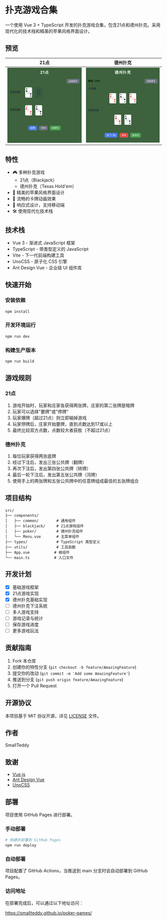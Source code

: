 # 扑克游戏合集

一个使用 Vue 3 + TypeScript 开发的扑克游戏合集，包含21点和德州扑克。采用现代化的技术栈和精美的苹果风格界面设计。

## 预览

| 21点 | 德州扑克 |
|:---:|:---:|
| ![21点预览](./assets/black-jack-preview.png) | ![德州扑克预览](./assets/texas-poker-preview.png) |

## 特性

- 🎮 多种扑克游戏
  - 21点（Blackjack）
  - 德州扑克（Texas Hold'em）
- 🎨 精美的苹果风格界面设计
- 🎴 流畅的卡牌动画效果
- 📱 响应式设计，支持移动端
- 🛠️ 使用现代化技术栈

## 技术栈

- Vue 3 - 渐进式 JavaScript 框架
- TypeScript - 带类型定义的 JavaScript
- Vite - 下一代前端构建工具
- UnoCSS - 原子化 CSS 引擎
- Ant Design Vue - 企业级 UI 组件库

## 快速开始

### 安装依赖

```bash
npm install
```

### 开发环境运行

```bash
npm run dev
```

### 构建生产版本

```bash
npm run build
```

## 游戏规则

### 21点

1. 游戏开始时，玩家和庄家各获得两张牌，庄家的第二张牌是暗牌
2. 玩家可以选择"要牌"或"停牌"
3. 玩家爆牌（超过21点）则立即输掉游戏
4. 玩家停牌后，庄家开始要牌，直到点数达到17或以上
5. 最终比较双方点数，点数较大者获胜（不超过21点）

### 德州扑克

1. 每位玩家获得两张底牌
2. 经过下注后，发出三张公共牌（翻牌）
3. 再次下注后，发出第四张公共牌（转牌）
4. 最后一轮下注后，发出第五张公共牌（河牌）
5. 使用手上的两张牌和五张公共牌中的任意牌组成最佳的五张牌组合

## 项目结构

```
src/
├── components/
│   ├── common/        # 通用组件
│   ├── blackjack/     # 21点游戏组件
│   ├── poker/         # 德州扑克组件
│   └── Menu.vue       # 主菜单组件
├── types/             # TypeScript 类型定义
├── utils/             # 工具函数
├── App.vue           # 根组件
└── main.ts           # 入口文件
```

## 开发计划

- [x] 基础游戏框架
- [x] 21点游戏实现
- [x] 德州扑克基础实现
- [ ] 德州扑克下注系统
- [ ] 多人游戏支持
- [ ] 游戏记录与统计
- [ ] 保存游戏进度
- [ ] 更多游戏玩法

## 贡献指南

1. Fork 本仓库
2. 创建你的特性分支 (`git checkout -b feature/AmazingFeature`)
3. 提交你的改动 (`git commit -m 'Add some AmazingFeature'`)
4. 推送到分支 (`git push origin feature/AmazingFeature`)
5. 打开一个 Pull Request

## 开源协议

本项目基于 MIT 协议开源，详见 [LICENSE](./LICENSE) 文件。

## 作者

SmallTeddy

## 致谢

- [Vue.js](https://vuejs.org/)
- [Ant Design Vue](https://antdv.com/)
- [UnoCSS](https://github.com/unocss/unocss)

## 部署

项目使用 GitHub Pages 进行部署。

### 手动部署

```bash
# 构建并部署到 GitHub Pages
npm run deploy
```

### 自动部署

项目配置了 GitHub Actions，当推送到 main 分支时会自动部署到 GitHub Pages。

### 访问地址

在部署完成后，可以通过以下地址访问：

https://smallteddy.github.io/poker-games/

